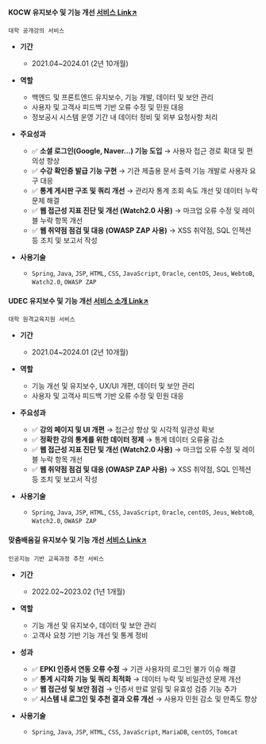#### KOCW 유지보수 및 기능 개선 [서비스 Link↗](https://www.kocw.net/)
`대학 공개강의 서비스`
  
- **기간**
  - 2021.04~2024.01 (2년 10개월) 

- **역할**
  - 백엔드 및 프론트엔드 유지보수, 기능 개발, 데이터 및 보안 관리
  - 사용자 및 고객사 피드백 기반 오류 수정 및 민원 대응
  - 정보공시 시스템 운영 기간 내 데이터 정비 및 외부 요청사항 처리

- **주요성과**
  - ✅ **소셜 로그인(Google, Naver...) 기능 도입** → 사용자 접근 경로 확대 및 편의성 향상
  - ✅ **수강 확인증 발급 기능 구현** → 기관 제출용 문서 출력 기능 개발로 사용자 요구 대응
  - ✅ **통계 게시판 구조 및 쿼리 개선** → 관리자 통계 조회 속도 개선 및 데이터 누락 문제 해결
  - ✅ **웹 접근성 지표 진단 및 개선 (Watch2.0 사용)** → 마크업 오류 수정 및 레이블 누락 항목 개선
  - ✅ **웹 취약점 점검 및 대응 (OWASP ZAP 사용)** → XSS 취약점, SQL 인젝션 등 조치 및 보고서 작성

- **사용기술**
  - `Spring`, `Java`, `JSP`, `HTML`, `CSS`, `JavaScript`, `Oracle`, `centOS`, `Jeus`, `WebtoB`, `Watch2.0`, `OWASP ZAP`
 

#### UDEC 유지보수 및 기능 개선 [서비스 소개 Link↗](http://kocw-n.xcache.kinxcdn.com/etc/resource/1.%20%ED%86%B5%ED%95%A9%20%EB%88%84%EB%A6%AC%EC%A7%91(%ED%99%88%ED%8E%98%EC%9D%B4%EC%A7%80)%20%EC%9D%B4%EC%9A%A9%20%EA%B0%80%EC%9D%B4%EB%93%9C_%EC%88%98%EC%A0%95.pdf)
`대학 원격교육지원 서비스`
  
- **기간**
  - 2021.04~2024.01 (2년 10개월) 

- **역할**
  - 기능 개선 및 유지보수, UX/UI 개편, 데이터 및 보안 관리
  - 사용자 및 고객사 피드백 기반 오류 수정 및 민원 대응

- **주요성과**
  - ✅ **강의 페이지 및 UI 개편** → 접근성 향상 및 시각적 일관성 확보  
  - ✅ **정확한 강의 통계를 위한 데이터 정제** → 통계 데이터 오류율 감소
  - ✅ **웹 접근성 지표 진단 및 개선 (Watch2.0 사용)** → 마크업 오류 수정 및 레이블 누락 항목 개선
  - ✅ **웹 취약점 점검 및 대응 (OWASP ZAP 사용)** → XSS 취약점, SQL 인젝션 등 조치 및 보고서 작성

- **사용기술**
    - `Spring`, `Java`, `JSP`, `HTML`, `CSS`, `JavaScript`, `Oracle`, `centOS`, `Jeus`, `WebtoB`, `Watch2.0`, `OWASP ZAP`
 

#### 맞춤배움길 유지보수 및 기능 개선 [서비스 Link↗](https://cures.kr/)
`인공지능 기반 교육과정 추천 서비스`
  
- **기간**
  - 2022.02~2023.02 (1년 1개월) 

- **역할**
  - 기능 개선 및 유지보수, 데이터 및 보안 관리
  - 고객사 요청 기반 기능 개선 및 통계 정비

- **성과**
  - ✅ **EPKI 인증서 연동 오류 수정** → 기관 사용자의 로그인 불가 이슈 해결
  - ✅ **통계 시각화 기능 및 쿼리 최적화** → 데이터 누락 및 비일관성 문제 개선
  - ✅ **웹 접근성 및 보안 점검** → 인증서 만료 알림 및 유효성 검증 기능 추가
  - ✅ **시스템 내 로그인 및 추천 결과 오류 개선** → 사용자 민원 감소 및 만족도 향상

- **사용기술**
  - `Spring`, `Java`, `JSP`, `HTML`, `CSS`, `JavaScript`, `MariaDB`, `centOS`, `Tomcat`
